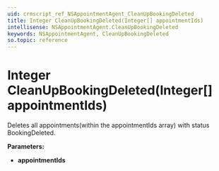 ```yaml
---
uid: crmscript_ref_NSAppointmentAgent_CleanUpBookingDeleted
title: Integer CleanUpBookingDeleted(Integer[] appointmentIds)
intellisense: NSAppointmentAgent.CleanUpBookingDeleted
keywords: NSAppointmentAgent, CleanUpBookingDeleted
so.topic: reference
---
```


# Integer CleanUpBookingDeleted(Integer[] appointmentIds)

Deletes all appointments(within the appointmentIds array) with status BookingDeleted.

**Parameters:**
 - **appointmentIds** 
